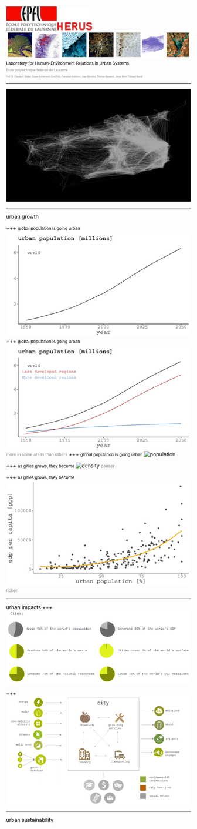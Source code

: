 ![logo](pics/herus_m.png)
![head](pics/head.png)
<br>
<span style="color:black; font-size: 0.8em;">Laboratory for Human-Environment Relations in Urban Systems</span>
<br>
<span style="color:gray; font-size: 0.6em;">École polytechnique fédérale de Lausanne</span>
<br>
<span style="color:gray; font-size: 0.4em;">Prof. Dr. Claudia R. Binder, Susan Mühlemeier, Livia Fritz, Franziska Meinherz, Joao Meirelles, Thomas Bauwens, Jonas Mehr, Thibaud Rossel</span>

---
![twitter](pics/twitter_movements.png)

---
<span style="color:black; font-size: 1em;">urban growth</span>

+++
<span style="color:black; font-size: 0.8em;">global population is going urban</span>
![growth](pics/growth.png)
+++
<span style="color:black; font-size: 0.8em;">global population is going urban</span>
![growth_description](pics/growth2.png)
<span style="color:grey; font-size: 0.8em;">more in some areas than others</span>
+++
<span style="color:black; font-size: 0.8em;">global population is going urban</span>
![population](https://www.youtube.com/embed/Yi-rEL8i46Y?ecver=2)

+++
<span style="color:black; font-size: 0.8em;">as gities grows, they become</span>
![density](https://player.vimeo.com/video/55874193)
<span style="color:grey; font-size: 0.8em;">denser</span>

+++
<span style="color:black; font-size: 0.8em;">as gities grows, they become</span>
![income](pics/urban_income.png)
<span style="color:grey; font-size: 0.8em;">richer</span>



---
<span style="color:black; font-size: 1em;">urban impacts</span>
+++
![impacts](pics/impacts.png)

+++
![framework](pics/framework.png)

---
<span style="color:black; font-size: 1em;">urban sustainability</span>
